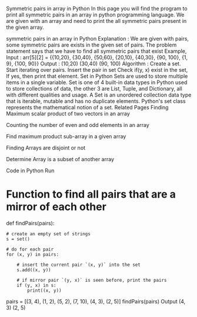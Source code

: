 Symmetric pairs in array in Python
In this page you will find the program to print all symmetric pairs in an array in python programming language. We are given with an array and need to print the all symmetric pairs present in the given array.

symmetric pairs in an array in Python
Explanation :
We are given with pairs, some symmetric pairs are exists in the given set of pairs. The problem statement says that we have to find all symmetric pairs that exist
Example,
Input : arr[5][2] = {{10,20}, {30,40}, {50,60}, {20,10}, {40,30}, {90, 100}, {1, 9}, {100, 90}}
Output : (10,20) (30,40) (90, 100)
Algorithm :
Create a set.
Start iterating over pairs.
Insert the pair in set
Check if(y, x) exist in the set,
If yes, then print that element.
Set in Python
Sets are used to store multiple items in a single variable. Set is one of 4 built-in data types in Python used to store collections of data, the other 3 are List, Tuple, and Dictionary, all with different qualities and usage.
A Set is an unordered collection data type that is iterable, mutable and has no duplicate elements.
Python's set class represents the mathematical notion of a set.
Related Pages
Finding Maximum scalar product of two vectors in an array

Counting the number of even and odd elements in an array

Find maximum product sub-array in a given array

Finding Arrays are disjoint or not

Determine Array is a subset of another array

Code in Python
Run
# Function to find all pairs that are a mirror of each other
def findPairs(pairs):
 
    # create an empty set of strings
    s = set()
 
    # do for each pair
    for (x, y) in pairs:
 
        # insert the current pair `(x, y)` into the set
        s.add((x, y))
 
        # if mirror pair `(y, x)` is seen before, print the pairs
        if (y, x) in s:
            print((x, y))
 

pairs = [(3, 4), (1, 2), (5, 2), (7, 10), (4, 3), (2, 5)]
findPairs(pairs)
Output
(4, 3)
(2, 5)
